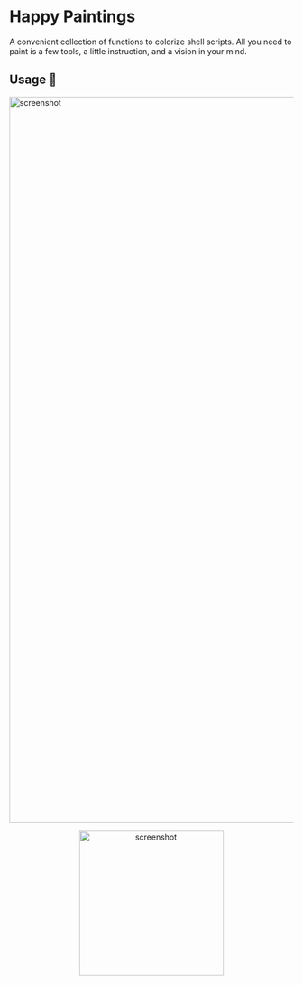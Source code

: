 # Happy Paintings

A convenient collection of functions to colorize shell scripts. All you need to paint is a few tools, a little instruction, and a vision in your mind.

## Usage 🎨

<img width="1286" alt="screenshot" src="https://user-images.githubusercontent.com/764518/165449756-983886e8-adfe-459e-aeb5-8b49e9c018f2.png">

<p align="center">
  <img width="256" alt="screenshot" src="https://user-images.githubusercontent.com/764518/165447442-cbe48fcc-d6a2-4222-bdc8-4c1fd63dfe27.jpeg">
</p>
